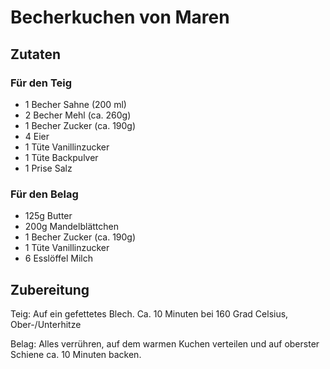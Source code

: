 # Becherkuchen von Maren

## Zutaten
### Für den Teig 
- 1 Becher Sahne (200 ml)
- 2 Becher Mehl (ca. 260g)
- 1 Becher Zucker (ca. 190g)
- 4 Eier 
- 1 Tüte Vanillinzucker 
- 1 Tüte Backpulver 
- 1 Prise Salz 

### Für den Belag

- 125g Butter 
- 200g Mandelblättchen 
- 1 Becher Zucker (ca. 190g)
- 1 Tüte Vanillinzucker 
- 6 Esslöffel Milch 

## Zubereitung
Teig: Auf ein gefettetes Blech. Ca. 10 Minuten bei 160 Grad Celsius, Ober-/Unterhitze 

Belag: Alles verrühren, auf dem warmen Kuchen verteilen und auf oberster Schiene ca. 10 Minuten backen.  
